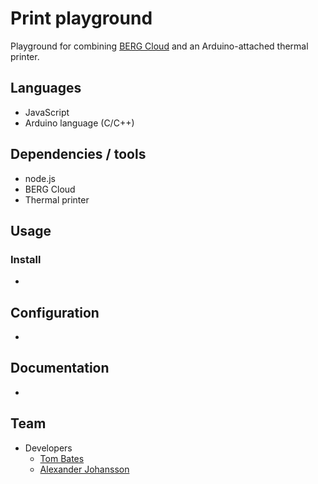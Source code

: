 # Print playground

Playground for combining [BERG Cloud](http://bergcloud.com/) and an Arduino-attached thermal printer.

## Languages

* JavaScript
* Arduino language (C/C++)

## Dependencies / tools

* node.js
* BERG Cloud
* Thermal printer


## Usage

### Install

 -

## Configuration

 -

## Documentation

 -

## Team

* Developers
 	* [Tom Bates](https://github.com/yoamomonstruos)
 	* [Alexander Johansson](https://github.com/KATT)


